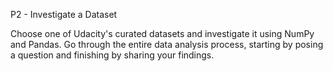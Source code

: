 P2 - Investigate a Dataset

Choose one of Udacity's curated datasets and investigate it using NumPy and Pandas. Go through the entire data analysis process, starting by posing a question and finishing by sharing your findings.
